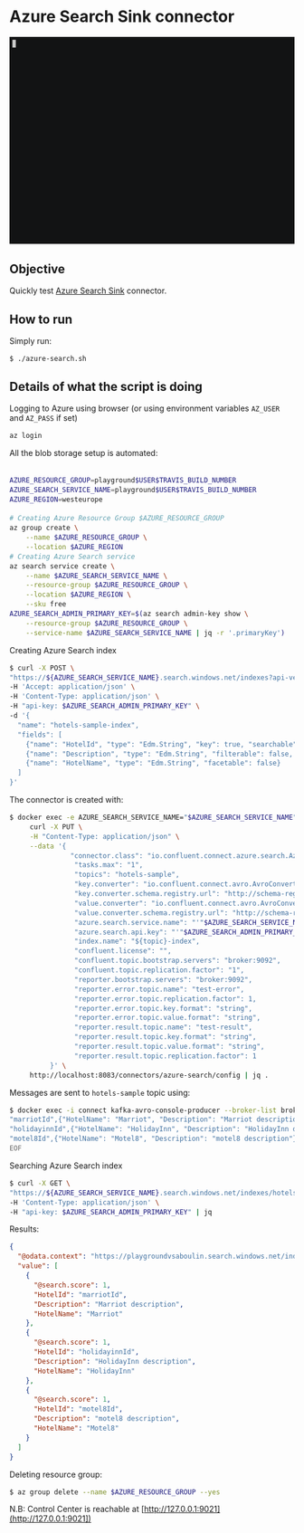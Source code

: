 # Azure Search Sink connector

![asciinema](asciinema.gif)

## Objective

Quickly test [Azure Search Sink](https://docs.confluent.io/current/connect/kafka-connect-azure-search/index.html#azure-search-sink-connector-for-cp) connector.




## How to run

Simply run:

```
$ ./azure-search.sh
```

## Details of what the script is doing

Logging to Azure using browser (or using environment variables `AZ_USER` and `AZ_PASS` if set)

```bash
az login
```

All the blob storage setup is automated:

```bash

AZURE_RESOURCE_GROUP=playground$USER$TRAVIS_BUILD_NUMBER
AZURE_SEARCH_SERVICE_NAME=playground$USER$TRAVIS_BUILD_NUMBER
AZURE_REGION=westeurope

# Creating Azure Resource Group $AZURE_RESOURCE_GROUP
az group create \
    --name $AZURE_RESOURCE_GROUP \
    --location $AZURE_REGION
# Creating Azure Search service
az search service create \
    --name $AZURE_SEARCH_SERVICE_NAME \
    --resource-group $AZURE_RESOURCE_GROUP \
    --location $AZURE_REGION \
    --sku free
AZURE_SEARCH_ADMIN_PRIMARY_KEY=$(az search admin-key show \
    --resource-group $AZURE_RESOURCE_GROUP \
    --service-name $AZURE_SEARCH_SERVICE_NAME | jq -r '.primaryKey')
```

Creating Azure Search index

```bash
$ curl -X POST \
"https://${AZURE_SEARCH_SERVICE_NAME}.search.windows.net/indexes?api-version=2019-05-06" \
-H 'Accept: application/json' \
-H 'Content-Type: application/json' \
-H "api-key: $AZURE_SEARCH_ADMIN_PRIMARY_KEY" \
-d '{
  "name": "hotels-sample-index",
  "fields": [
    {"name": "HotelId", "type": "Edm.String", "key": true, "searchable": false, "sortable": false, "facetable": false},
    {"name": "Description", "type": "Edm.String", "filterable": false, "sortable": false, "facetable": false},
    {"name": "HotelName", "type": "Edm.String", "facetable": false}
  ]
}'
```

The connector is created with:

```bash
$ docker exec -e AZURE_SEARCH_SERVICE_NAME="$AZURE_SEARCH_SERVICE_NAME" -e AZURE_SEARCH_ADMIN_PRIMARY_KEY="$AZURE_SEARCH_ADMIN_PRIMARY_KEY" connect \
     curl -X PUT \
     -H "Content-Type: application/json" \
     --data '{
               "connector.class": "io.confluent.connect.azure.search.AzureSearchSinkConnector",
                "tasks.max": "1",
                "topics": "hotels-sample",
                "key.converter": "io.confluent.connect.avro.AvroConverter",
                "key.converter.schema.registry.url": "http://schema-registry:8081",
                "value.converter": "io.confluent.connect.avro.AvroConverter",
                "value.converter.schema.registry.url": "http://schema-registry:8081",
                "azure.search.service.name": "'"$AZURE_SEARCH_SERVICE_NAME"'",
                "azure.search.api.key": "'"$AZURE_SEARCH_ADMIN_PRIMARY_KEY"'",
                "index.name": "${topic}-index",
                "confluent.license": "",
                "confluent.topic.bootstrap.servers": "broker:9092",
                "confluent.topic.replication.factor": "1",
                "reporter.bootstrap.servers": "broker:9092",
                "reporter.error.topic.name": "test-error",
                "reporter.error.topic.replication.factor": 1,
                "reporter.error.topic.key.format": "string",
                "reporter.error.topic.value.format": "string",
                "reporter.result.topic.name": "test-result",
                "reporter.result.topic.key.format": "string",
                "reporter.result.topic.value.format": "string",
                "reporter.result.topic.replication.factor": 1
          }' \
     http://localhost:8083/connectors/azure-search/config | jq .
```

Messages are sent to `hotels-sample` topic using:

```bash
$ docker exec -i connect kafka-avro-console-producer --broker-list broker:9092 --property schema.registry.url=http://schema-registry:8081 --topic hotels-sample --property key.schema='{"type":"string"}' --property "parse.key=true" --property "key.separator=," --property value.schema='{"type":"record","name":"myrecord","fields":[{"name":"HotelName","type":"string"},{"name":"Description","type":"string"}]}' << EOF
"marriotId",{"HotelName": "Marriot", "Description": "Marriot description"}
"holidayinnId",{"HotelName": "HolidayInn", "Description": "HolidayInn description"}
"motel8Id",{"HotelName": "Motel8", "Description": "motel8 description"}
EOF
```

Searching Azure Search index

```bash
$ curl -X GET \
"https://${AZURE_SEARCH_SERVICE_NAME}.search.windows.net/indexes/hotels-sample-index/docs?api-version=2019-05-06&search=*" \
-H 'Content-Type: application/json' \
-H "api-key: $AZURE_SEARCH_ADMIN_PRIMARY_KEY" | jq
```

Results:

```json
{
  "@odata.context": "https://playgroundvsaboulin.search.windows.net/indexes('hotels-sample-index')/$metadata#docs(*)",
  "value": [
    {
      "@search.score": 1,
      "HotelId": "marriotId",
      "Description": "Marriot description",
      "HotelName": "Marriot"
    },
    {
      "@search.score": 1,
      "HotelId": "holidayinnId",
      "Description": "HolidayInn description",
      "HotelName": "HolidayInn"
    },
    {
      "@search.score": 1,
      "HotelId": "motel8Id",
      "Description": "motel8 description",
      "HotelName": "Motel8"
    }
  ]
}
```

Deleting resource group:

```bash
$ az group delete --name $AZURE_RESOURCE_GROUP --yes
```

N.B: Control Center is reachable at [http://127.0.0.1:9021](http://127.0.0.1:9021])
